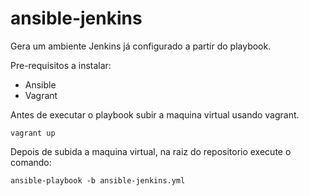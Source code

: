 # ansible-jenkins

Gera um ambiente Jenkins já configurado a partir do playbook. 

Pre-requisitos a instalar:
* Ansible
* Vagrant

Antes de executar o playbook subir a maquina virtual usando vagrant.

```
vagrant up

```
Depois de subida a maquina virtual, na raiz do repositorio execute o comando:

```
ansible-playbook -b ansible-jenkins.yml

```
